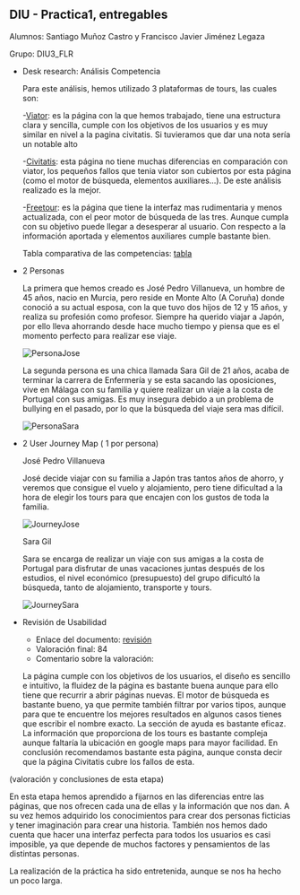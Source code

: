 ## DIU - Practica1, entregables

Alumnos: Santiago Muñoz Castro y Francisco Javier Jiménez Legaza

Grupo: DIU3_FLR


- Desk research: Análisis Competencia 
  
  Para este análisis, hemos utilizado 3 plataformas de tours, las cuales son:
  
  -[Viator](https://www.viator.com/es-ES/): es la página con la que hemos trabajado, tiene una estructura clara y sencilla, cumple con los objetivos de los usuarios y es muy    similar en nivel a la pagina civitatis. Si tuvieramos que dar una nota sería un notable alto
  
  -[Civitatis](https://www.civitatis.com/es/): esta página no tiene muchas diferencias en comparación con viator, los pequeños fallos que tenia viator son cubiertos por esta    página (como el motor de búsqueda, elementos auxiliares...). De este análisis realizado es la mejor.
  
  -[Freetour](https://www.freetour.com/es): es la página que tiene la interfaz mas rudimentaria y menos actualizada, con el peor motor de búsqueda de las tres. Aunque cumpla con su objetivo puede llegar a desesperar al usuario. Con respecto a la información aportada y elementos auxiliares cumple bastante bien.

  Tabla comparativa de las competencias: [tabla](https://github.com/FranJimenez88/DIU21/blob/master/P1/TablaComparativa.pdf)

- 2 Personas 
  
   La primera que hemos creado es José Pedro Villanueva, un hombre de 45 años, nacio en Murcia, pero reside en Monte Alto (A Coruña) donde conoció a su actual esposa, con la que tuvo dos hijos de 12 y 15 años, y realiza su profesión como profesor. Siempre ha querido viajar a Japón, por ello lleva ahorrando desde hace mucho tiempo y piensa que es el momento perfecto para realizar ese viaje.
   
   ![PersonaJose](PersonaJose.PNG)
   
   La segunda persona es una chica llamada Sara Gil de 21 años, acaba de terminar la carrera de Enfermería y se esta sacando las oposiciones, vive en Málaga con su familia y quiere realizar un viaje a la costa de Portugal con sus amigas. Es muy insegura debido a un problema de bullying en el pasado, por lo que la búsqueda del viaje sera mas difícil.
   
   ![PersonaSara](PersonaSara.PNG)
  
- 2 User Journey Map  ( 1 por persona)

  José Pedro Villanueva
  
  José decide viajar con su familia a Japón tras tantos años de ahorro, y veremos que consigue el vuelo y alojamiento, pero tiene dificultad a la hora de elegir los tours para que encajen con los gustos de toda la familia.
  
  ![JourneyJose](JourneyJose.PNG)
  
  Sara Gil
  
  Sara se encarga de realizar un viaje con sus amigas a la costa de Portugal para disfrutar de unas vacaciones juntas después de los estudios, el nivel económico (presupuesto) del grupo dificultó la búsqueda, tanto de alojamiento, transporte y tours.
  
  ![JourneySara](JourneySara.PNG)
 

- Revisión de Usabilidad 
  
  - Enlace del documento: [revisión](https://github.com/FranJimenez88/DIU21/blob/master/P1/Usability-review-template.pdf)
  - Valoración final: 84
  - Comentario sobre la valoración:

  La página cumple con los objetivos de los usuarios, el diseño es sencillo e intuitivo, la fluidez de la página es bastante buena aunque para ello tiene que recurrir a abrir páginas nuevas. El motor de búsqueda es bastante bueno, ya que permite también filtrar por varios tipos, aunque para que te encuentre los mejores resultados en algunos casos tienes que escribir el nombre exacto. La sección de ayuda es bastante eficaz. La información que proporciona de los tours es bastante compleja aunque faltaría la ubicación en google maps para mayor facilidad.
  En conclusión recomendamos bastante esta página, aunque consta decir que la página Civitatis cubre los fallos de esta.
  

(valoración y conclusiones de esta etapa)

  En esta etapa hemos aprendido a fijarnos en las diferencias entre las páginas, que nos ofrecen cada una de ellas y la información que nos dan. A su vez hemos adquirido los conocimientos para crear dos personas ficticias y tener imaginación para crear una historia. También nos hemos dado cuenta que hacer una interfaz perfecta para todos los usuarios es casi imposible, ya que depende de muchos factores y pensamientos de las distintas personas.

  La realización de la práctica ha sido entretenida, aunque se nos ha hecho un poco larga.

